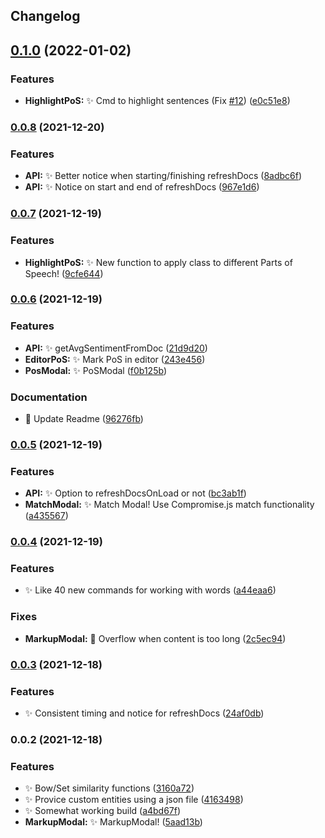 ## Changelog
## [0.1.0](https://github.com/SkepticMystic/nlp/compare/0.0.8...0.1.0) (2022-01-02)


### Features

* **HighlightPoS:** :sparkles: Cmd to highlight sentences (Fix [#12](https://github.com/SkepticMystic/nlp/issues/12)) ([e0c51e8](https://github.com/SkepticMystic/nlp/commit/e0c51e8230e43785c87471945d6a3546c5daf736))

### [0.0.8](https://github.com/SkepticMystic/nlp/compare/0.0.7...0.0.8) (2021-12-20)


### Features

* **API:** :sparkles: Better notice when starting/finishing refreshDocs ([8adbc6f](https://github.com/SkepticMystic/nlp/commit/8adbc6fc2249478f9b459f34339ccf6df4452994))
* **API:** :sparkles: Notice on start and end of refreshDocs ([967e1d6](https://github.com/SkepticMystic/nlp/commit/967e1d688c9b1bb64a30827756692d376035712b))

### [0.0.7](https://github.com/SkepticMystic/nlp/compare/0.0.6...0.0.7) (2021-12-19)


### Features

* **HighlightPoS:** :sparkles: New function to apply class to different Parts of Speech! ([9cfe644](https://github.com/SkepticMystic/nlp/commit/9cfe64422e4d54605e7fd429f2a02b461ba014a3))

### [0.0.6](https://github.com/SkepticMystic/nlp/compare/0.0.5...0.0.6) (2021-12-19)


### Features

* **API:** :sparkles: getAvgSentimentFromDoc ([21d9d20](https://github.com/SkepticMystic/nlp/commit/21d9d203c798e1c75d9b9777df97ae3d9c5cc69b))
* **EditorPoS:** :sparkles: Mark PoS in editor ([243e456](https://github.com/SkepticMystic/nlp/commit/243e4563623e97b8e11663e80192cde6f272cbc4))
* **PosModal:** :sparkles: PoSModal ([f0b125b](https://github.com/SkepticMystic/nlp/commit/f0b125bf86539dd198a63b0b07d905f686f8ac5c))


### Documentation

* :memo: Update Readme ([96276fb](https://github.com/SkepticMystic/nlp/commit/96276fbc1f681fcdeb89bda7f7214e9557e3cebb))

### [0.0.5](https://github.com/SkepticMystic/nlp/compare/0.0.4...0.0.5) (2021-12-19)


### Features

* **API:** :sparkles: Option to refreshDocsOnLoad or not ([bc3ab1f](https://github.com/SkepticMystic/nlp/commit/bc3ab1f2ed73432ac78591973e05aeffb8069ab1))
* **MatchModal:** :sparkles: Match Modal! Use Compromise.js match functionality ([a435567](https://github.com/SkepticMystic/nlp/commit/a43556744847606d3c3737ac0c6b045fea6807fd))

### [0.0.4](https://github.com/SkepticMystic/nlp/compare/0.0.3...0.0.4) (2021-12-19)


### Features

* :sparkles: Like 40 new commands for working with words ([a44eaa6](https://github.com/SkepticMystic/nlp/commit/a44eaa67824e5409c3d97a7dfec019836ee165bf))


### Fixes

* **MarkupModal:** :bug: Overflow when content is too long ([2c5ec94](https://github.com/SkepticMystic/nlp/commit/2c5ec944b35c4c57ef2673a42f5bef5e3a85498d))

### [0.0.3](https://github.com/SkepticMystic/nlp/compare/0.0.2...0.0.3) (2021-12-18)


### Features

* :sparkles: Consistent timing and notice for refreshDocs ([24af0db](https://github.com/SkepticMystic/nlp/commit/24af0db7c3bf51646e7c9a9e599dc20b6ec7e71d))

### 0.0.2 (2021-12-18)


### Features

* :sparkles: Bow/Set similarity functions ([3160a72](https://github.com/SkepticMystic/nlp/commit/3160a729e15495f9edc3e27b59a495fcae6f3e7b))
* :sparkles: Provice custom entities using a json file ([4163498](https://github.com/SkepticMystic/nlp/commit/4163498470c5235b904e8c60e35c749e19151a09))
* :sparkles: Somewhat working build ([a4bd67f](https://github.com/SkepticMystic/nlp/commit/a4bd67f279faf81411c266432d0ecbed8547326d))
* **MarkupModal:** :sparkles: MarkupModal! ([5aad13b](https://github.com/SkepticMystic/nlp/commit/5aad13b74b0b3016268d5781073cffd425126770))
